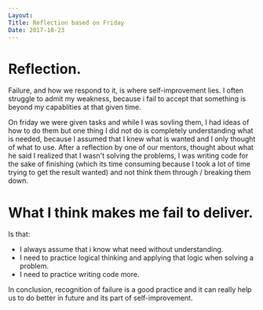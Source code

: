 ```yaml
---
Layout:
Title: Reflection based on Friday
Date: 2017-10-23
---
```








# Reflection. 

Failure, and how we respond to it, is where self-improvement lies. I often struggle to admit my weakness, because i fail to accept that something is beyond my capablities at that given time. 

On friday we were given tasks and while I was sovling them, I had ideas of how to do them but one thing I did not do is completely understanding what is needed, because I assumed that I knew what is wanted and I only thought of what to use. After a reflection by one of our mentors, thought about what he said I realized that I wasn't solving the problems, I was writing code for the sake of finishing (which its time consuming because I took a lot of time trying to get the result wanted) and not think them through / breaking them down. 

# What I think makes me fail to deliver.
Is that:

- I always assume that i know what need without understanding.
- I need to practice logical thinking and applying that logic when solving a problem.
- I need to practice writing code more.

In conclusion, recognition of failure is a good practice and it can really help us to do better in future and its part of self-improvement. 
